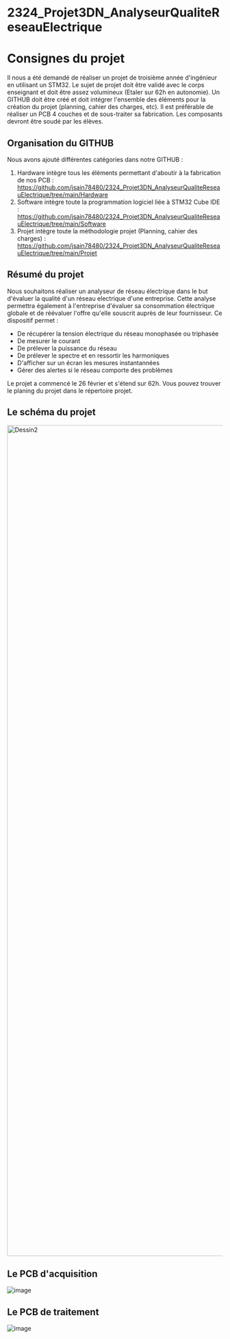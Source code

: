 # 2324_Projet3DN_AnalyseurQualiteReseauElectrique

# Consignes du projet
Il nous a été demandé de réaliser un projet de troisième année d'ingénieur en utilisant un STM32.
Le sujet de projet doit être validé avec le corps enseignant et doit être assez volumineux (Etaler sur 62h en autonomie).
Un GITHUB doit être créé et doit intégrer l'ensemble des éléments pour la création du projet (planning, cahier des charges, etc).
Il est préférable de réaliser un PCB 4 couches et de sous-traiter sa fabrication.
Les composants devront être soudé par les élèves. 

## Organisation du GITHUB

Nous avons ajouté différentes catégories dans notre GITHUB :
1) Hardware intègre tous les éléments permettant d'aboutir à la fabrication de nos PCB :       
   https://github.com/jsain78480/2324_Projet3DN_AnalyseurQualiteReseauElectrique/tree/main/Hardware 
2) Software intègre toute la programmation logiciel liée à STM32 Cube IDE :
   https://github.com/jsain78480/2324_Projet3DN_AnalyseurQualiteReseauElectrique/tree/main/Software
3) Projet intègre toute la méthodologie projet (Planning, cahier des charges) :
   https://github.com/jsain78480/2324_Projet3DN_AnalyseurQualiteReseauElectrique/tree/main/Projet

## Résumé du projet
Nous souhaitons réaliser un analyseur de réseau électrique dans le but d'évaluer la qualité d'un réseau electrique d'une entreprise.
Cette analyse permettra également à l'entreprise d'évaluer sa consommation électrique globale et de réévaluer l'offre qu'elle souscrit auprès de leur fournisseur.
Ce dispositif permet :
  - De récupérer la tension électrique du réseau monophasée ou triphasée
  - De mesurer le courant
  - De prélever la puissance du réseau
  - De prélever le spectre et en ressortir les harmoniques
  - D'afficher sur un écran les mesures instantannées
  - Gérer des alertes si le réseau comporte des problèmes

Le projet a commencé le 26 février et s'étend sur 62h. 
Vous pouvez trouver le planing du projet dans le répertoire projet.

## Le schéma du projet
<img width="1937" alt="Dessin2" src="https://github.com/jsain78480/2324_Projet3DN_AnalyseurQualiteReseauElectrique/assets/149954066/75a25e5a-6f09-44d3-9846-771e4ce2d53b">

## Le PCB d'acquisition

![image](https://github.com/jsain78480/2324_Projet3DN_AnalyseurQualiteReseauElectrique/assets/144773577/3de1ecc5-b0db-4ab3-bb61-42c808ce285b)


## Le PCB de traitement

![image](https://github.com/jsain78480/2324_Projet3DN_AnalyseurQualiteReseauElectrique/assets/144773577/2e41ba63-e224-46d1-a38f-5f118541f459)


